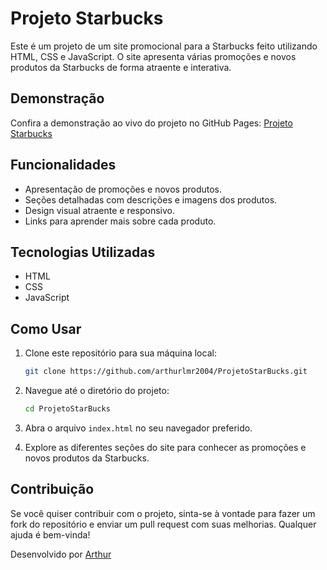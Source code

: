 # Projeto Starbucks

Este é um projeto de um site promocional para a Starbucks feito utilizando HTML, CSS e JavaScript. O site apresenta várias promoções e novos produtos da Starbucks de forma atraente e interativa.

## Demonstração

Confira a demonstração ao vivo do projeto no GitHub Pages: [Projeto Starbucks](https://arthurlmr2004.github.io/ProjetoStarBucks/)

## Funcionalidades

- Apresentação de promoções e novos produtos.
- Seções detalhadas com descrições e imagens dos produtos.
- Design visual atraente e responsivo.
- Links para aprender mais sobre cada produto.

## Tecnologias Utilizadas

- HTML
- CSS
- JavaScript

## Como Usar

1. Clone este repositório para sua máquina local:

    ```bash
    git clone https://github.com/arthurlmr2004/ProjetoStarBucks.git
    ```

2. Navegue até o diretório do projeto:

    ```bash
    cd ProjetoStarBucks
    ```

3. Abra o arquivo `index.html` no seu navegador preferido.

4. Explore as diferentes seções do site para conhecer as promoções e novos produtos da Starbucks.

## Contribuição

Se você quiser contribuir com o projeto, sinta-se à vontade para fazer um fork do repositório e enviar um pull request com suas melhorias. Qualquer ajuda é bem-vinda!

Desenvolvido por [Arthur](https://github.com/arthurlmr2004)

